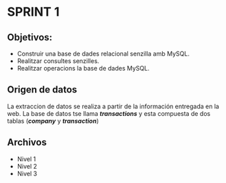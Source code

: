 # SPRINT 1 
## Objetivos: 
- Construir una base de dades relacional senzilla amb MySQL.
- Realitzar consultes senzilles.
- Realitzar operacions la base de dades MySQL.
## Origen de datos

La extraccion de datos se realiza a partir de la información entregada en la web. 
La base de datos tse llama _**transactions**_ y esta compuesta de dos tablas (_**company**_ y _**transaction**_)

## Archivos
- Nivel 1
- Nivel 2
- Nivel 3

